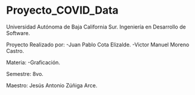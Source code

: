 # Proyecto_COVID_Data
Universidad Autónoma de Baja California Sur.
Ingeniería en Desarrollo de Software.

Proyecto Realizado por:
-Juan Pablo Cota Elizalde.
-Victor Manuel Moreno Castro.

Materia:
-Graficación.

Semestre: 
8vo.

Maestro:
Jesús Antonio Zúñiga Arce.
